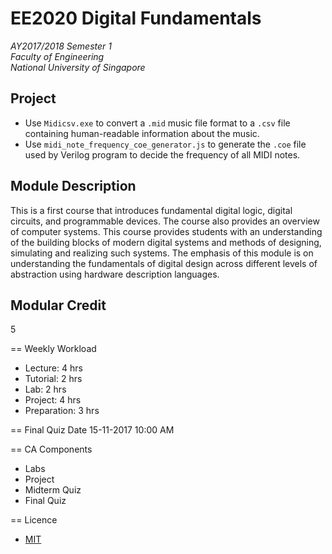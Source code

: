 # EE2020 Digital Fundamentals

_AY2017/2018 Semester 1_<br>
_Faculty of Engineering_<br>
_National University of Singapore_

## Project

* Use `Midicsv.exe` to convert a `.mid` music file format to a `.csv` file containing human-readable information about the music.
* Use `midi_note_frequency_coe_generator.js` to generate the `.coe` file used by Verilog program to decide the frequency of all MIDI notes.

## Module Description
This is a first course that introduces fundamental digital logic, digital circuits, and programmable devices. The course also provides an overview of computer systems. This course provides students with an understanding of the building blocks of modern digital systems and methods of designing, simulating and realizing such systems. The emphasis of this module is on understanding the fundamentals of digital design across different levels of abstraction using hardware description languages.

## Modular Credit
5

== Weekly Workload
- Lecture: 4 hrs
- Tutorial: 2 hrs
- Lab: 2 hrs
- Project: 4 hrs
- Preparation: 3 hrs

== Final Quiz Date
15-11-2017 10:00 AM

== CA Components
* Labs
* Project
* Midterm Quiz
* Final Quiz

== Licence

* [MIT](LICENCE)